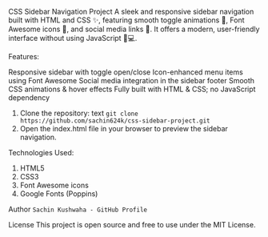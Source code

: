 CSS Sidebar Navigation Project
A sleek and responsive sidebar navigation built with HTML and CSS ✨, featuring smooth toggle animations 🔄, Font Awesome icons 🎨, and social media links 📱. It offers a modern, user-friendly interface without using JavaScript 🚫💻.

Features: 

Responsive sidebar with toggle open/close
Icon-enhanced menu items using Font Awesome
Social media integration in the sidebar footer
Smooth CSS animations & hover effects
Fully built with HTML & CSS; no JavaScript dependency

1. Clone the repository:
text
`git clone https://github.com/sachin624k/css-sidebar-project.git`
2. Open the index.html file in your browser to preview the sidebar navigation.

Technologies Used:

1. HTML5
2. CSS3
3. Font Awesome icons
4. Google Fonts (Poppins)

Author
`Sachin Kushwaha - GitHub Profile`

License
This project is open source and free to use under the MIT License.

